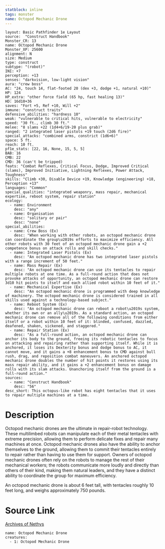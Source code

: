 ```yaml
---
statblock: inline
tags: monster
name: Octopod Mechanic Drone
---
```

```statblock
layout: Basic Pathfinder 1e Layout
source:  "Construct Handbook"
Monster_CR: 13
name: Octopod Mechanic Drone
Monster_XP: 25600
alignment: N
size: Medium
type: construct
subtype: "(robot)"
INI: +7
perception: +13
senses: "darkvision, low-light vision"
aura: "crew boss"
AC: "24, touch 14, flat-footed 20 (dex +3, dodge +1, natural +10)"
HP: 124
HP_extra: "other force field (65 hp, fast healing 13)"
HD: 16d10+36
saves: "Fort +5, Ref +10, Will +2"
immune: "construct traits"
defensive_abilities: "hardness 10"
weak: "vulnerable to critical hits, vulnerable to electricity"
speed: "30 ft., climb 30 ft."
melee: "8 slams +22 (1d4+6/19-20 plus grab)"
ranged: "2 integrated laser pistols +19 touch (2d6 fire)"
special_attacks: "combined arms, constrict (1d6+6)"
space: 5 ft.
reach: 10 ft.
pf1e_stats: [22, 16, None, 15, 5, 5]
BAB: 16
CMB: 22
CMD: 36 (can't be tripped)
feats: "Combat Reflexes, Critical Focus, Dodge, Improved Critical (slams), Improved Initiative, Lightning Reflexes, Power Attack, Toughness"
skills: "Climb +30, Disable Device +19, Knowledge (engineering) +18, Perception +13"
languages: "Common"
special_qualities: "integrated weaponry, mass repair, mechanical expertise, reboot system, repair station"
ecology:
  - name: Environment
    desc: "any"
  - name: Organisation
    desc: "solitary or pair"
    desc: "none"
special_abilities:
  - name: Crew Boss (Ex)
    desc: "When working with other robots, an octopod mechanic drone can coordinate the group\u2019s efforts to maximize efficiency. All other robots with 30 feet of an octopod mechanic drone gain a +2 competence bonus on attack rolls and skill checks."
  - name: Integrated Laser Pistols (Ex)
    desc: "An octopod mechanic drone has two integrated laser pistols with a range increment of 50 feet."
  - name: Mass Repair (Ex)
    desc: "An octopod mechanic drone can use its tentacles to repair multiple robots at one time. As a full-round action that does not provoke attacks of opportunity, an octopod mechanic drone can restore 3d10 hit points to itself and each allied robot within 10 feet of it."
  - name: Mechanical Expertise (Ex)
    desc: "An octopod mechanic drone is programmed with deep knowledge of machinery. The octopod mechanic drone is considered trained in all skills used against a technology-based subject."
  - name: Reboot System (Ex)
    desc: "An octopod mechanic drone can reboot a robot\u2019s system, whether its own or an ally\u2019s. As a standard action, an octopod mechanic drone can remove all of the following conditions from either itself or a robot within 10 feet of it: blinded, confused, dazzled, deafened, shaken, sickened, and staggered."
  - name: Repair Station (Ex)
    desc: "As a full-round action, an octopod mechanic drone can anchor its body to the ground, freeing its robotic tentacles to focus on attacking and repairing rather than supporting itself. While it is anchored, it loses its Dexterity bonus and dodge bonus to AC, it cannot move, and it gains a +8 enhancement bonus to CMD against bull rush, drag, and reposition combat maneuvers. An anchored octopod mechanic drone doubles the number of hit points it restores using its mass repair ability, and it gains a +2 enhancement bonus on damage rolls with its slam attacks. Unanchoring itself from the ground is a full-round action."
sources:
  - name: "Construct Handbook"
    desc: "56"
desc_short: This octopus-like robot has eight tentacles that it uses to repair multiple machines at a time.
```
# Description
Octopod mechanic drones are the ultimate in repair-robot technology. These multilimbed robots can manipulate each of their metal tentacles with extreme precision, allowing them to perform delicate fixes and repair many machines at once. Octopod mechanic drones also have the ability to anchor themselves to the ground, allowing them to commit their tentacles entirely to repair rather than having to use them for support. Owners of octopod mechanic drones often rely on the robots to manage the rest of their mechanical workers; the robots communicate more loudly and directly than others of their kind, making them natural leaders, and they have a distinct ability to coordinate the group for maximum efficiency.

 An octopod mechanic drone is about 6 feet tall, with tentacles roughly 10 feet long, and weighs approximately 750 pounds.
# Source Link
[Archives of Nethys](https://aonprd.com/MonsterDisplay.aspx?ItemName=Octopod%20Mechanic%20Drone)
```encounter-table
name: Octopod Mechanic Drone
creatures:
  - 1: Octopod Mechanic Drone
```
